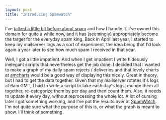 ```yaml
---
layout: post
title: "Introducing Spamwatch"
---
```

I've [talked a little bit before about spam][1] and how I handle it. I've
owned this domain for quite a while now, and it has (seemingly) appropriately
become the target for the everyday spam king. Back in April last year, I
started to keep my mailserver logs as a sort of experiment, the idea being
that I'd look again a year later to see how much spam I received in that year.

Well, I got a little impatient. And when I get impatient I write hideously
inelegant scripts that nevertheless get the job done. I decided that I wanted
to make a graph of my daily spam rejects / deliveries and that lovely charts
at [amcharts][2] would be a good way of displaying this nicely. Great in
theory, but I had to get the data together. Given that my mailserver rotates
it's logs at 6am GMT, I had to write a script to take each day's logs, munge
them all together, re-categorize them by per day and then count them. Also, it
needs to update it every day, without reprocessing the whole lot. A lot of
cursing later I got something working, and I've put the results over at
[SpamWatch][3]. I'm not quite sure what the purpose of this is, or what the
graph is meant to show. I'll think of something.

   [1]: http://www.growse.com/news/comments/wonderful-spam/

   [2]: http://www.amcharts.com/

   [3]: http://www.growse.com/projects/spamwatch/

